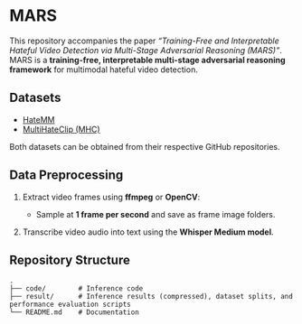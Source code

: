 # MARS

This repository accompanies the paper *“Training-Free and Interpretable Hateful Video Detection via Multi-Stage Adversarial Reasoning (MARS)”*.
MARS is a **training-free, interpretable multi-stage adversarial reasoning framework** for multimodal hateful video detection.

## Datasets

* [HateMM](https://github.com/hate-speech-datasets/HateMM)
* [MultiHateClip (MHC)](https://github.com/hate-speech-datasets/MultiHateClip)

Both datasets can be obtained from their respective GitHub repositories.

## Data Preprocessing

1. Extract video frames using **ffmpeg** or **OpenCV**:
   * Sample at **1 frame per second** and save as frame image folders.
     
2. Transcribe video audio into text using the **Whisper Medium model**.

## Repository Structure

```
.
├── code/        # Inference code
├── result/      # Inference results (compressed), dataset splits, and performance evaluation scripts
└── README.md    # Documentation
```

